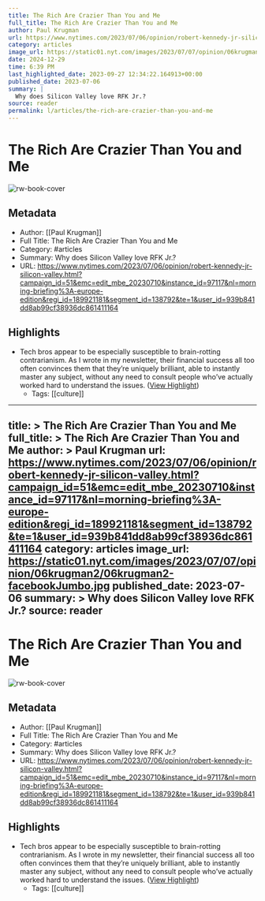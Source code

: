```yaml
---
title: The Rich Are Crazier Than You and Me
full_title: The Rich Are Crazier Than You and Me
author: Paul Krugman
url: https://www.nytimes.com/2023/07/06/opinion/robert-kennedy-jr-silicon-valley.html?campaign_id=51&emc=edit_mbe_20230710&instance_id=97117&nl=morning-briefing%3A-europe-edition&regi_id=189921181&segment_id=138792&te=1&user_id=939b841dd8ab99cf38936dc861411164
category: articles
image_url: https://static01.nyt.com/images/2023/07/07/opinion/06krugman2/06krugman2-facebookJumbo.jpg
date: 2024-12-29
time: 6:39 PM
last_highlighted_date: 2023-09-27 12:34:22.164913+00:00
published_date: 2023-07-06
summary: |
  Why does Silicon Valley love RFK Jr.?
source: reader
permalink: l/articles/the-rich-are-crazier-than-you-and-me
---
```

# The Rich Are Crazier Than You and Me

![rw-book-cover](https://static01.nyt.com/images/2023/07/07/opinion/06krugman2/06krugman2-facebookJumbo.jpg)

## Metadata
- Author: [[Paul Krugman]]
- Full Title: The Rich Are Crazier Than You and Me
- Category: #articles
- Summary: Why does Silicon Valley love RFK Jr.?
- URL: https://www.nytimes.com/2023/07/06/opinion/robert-kennedy-jr-silicon-valley.html?campaign_id=51&emc=edit_mbe_20230710&instance_id=97117&nl=morning-briefing%3A-europe-edition&regi_id=189921181&segment_id=138792&te=1&user_id=939b841dd8ab99cf38936dc861411164

## Highlights
- Tech bros appear to be especially susceptible to brain-rotting contrarianism. As I wrote in my newsletter, their financial success all too often convinces them that they’re uniquely brilliant, able to instantly master any subject, without any need to consult people who’ve actually worked hard to understand the issues. ([View Highlight](https://read.readwise.io/read/01hbba45p22zn31bdca3nj6027))
    - Tags: [[culture]] 


---
title: >
  The Rich Are Crazier Than You and Me
full_title: >
  The Rich Are Crazier Than You and Me
author: >
  Paul Krugman
url: https://www.nytimes.com/2023/07/06/opinion/robert-kennedy-jr-silicon-valley.html?campaign_id=51&emc=edit_mbe_20230710&instance_id=97117&nl=morning-briefing%3A-europe-edition&regi_id=189921181&segment_id=138792&te=1&user_id=939b841dd8ab99cf38936dc861411164
category: articles
image_url: https://static01.nyt.com/images/2023/07/07/opinion/06krugman2/06krugman2-facebookJumbo.jpg
published_date: 2023-07-06
summary: >
  Why does Silicon Valley love RFK Jr.?
source: reader
---
# The Rich Are Crazier Than You and Me

![rw-book-cover](https://static01.nyt.com/images/2023/07/07/opinion/06krugman2/06krugman2-facebookJumbo.jpg)

## Metadata
- Author: [[Paul Krugman]]
- Full Title: The Rich Are Crazier Than You and Me
- Category: #articles
- Summary: Why does Silicon Valley love RFK Jr.?
- URL: https://www.nytimes.com/2023/07/06/opinion/robert-kennedy-jr-silicon-valley.html?campaign_id=51&emc=edit_mbe_20230710&instance_id=97117&nl=morning-briefing%3A-europe-edition&regi_id=189921181&segment_id=138792&te=1&user_id=939b841dd8ab99cf38936dc861411164

## Highlights
- Tech bros appear to be especially susceptible to brain-rotting contrarianism. As I wrote in my newsletter, their financial success all too often convinces them that they’re uniquely brilliant, able to instantly master any subject, without any need to consult people who’ve actually worked hard to understand the issues. ([View Highlight](https://read.readwise.io/read/01hbba45p22zn31bdca3nj6027))
    - Tags: [[culture]] 


